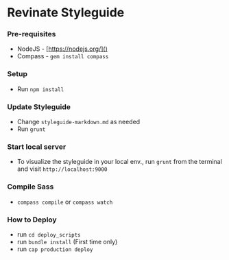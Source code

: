 # Revinate Styleguide

### Pre-requisites

- NodeJS - [https://nodejs.org/]()
- Compass - `gem install compass`

### Setup

- Run `npm install`

### Update Styleguide

- Change `styleguide-markdown.md` as needed
- Run `grunt`

### Start local server

- To visualize the styleguide in your local env., run `grunt` from the terminal and visit `http://localhost:9000`

### Compile Sass
- `compass compile` or `compass watch`

### How to Deploy
- run `cd deploy_scripts`
- run `bundle install` (First time only)
- run `cap production deploy`
